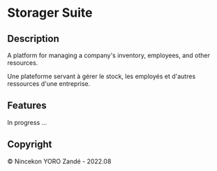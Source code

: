 # Storager Suite

## Description

A platform for managing a company's inventory, employees, and other resources.

Une plateforme servant à gérer le stock, les employés et d'autres ressources d'une entreprise.

## Features

In progress ...

## Copyright

&copy; Nincekon YORO Zandé - 2022.08